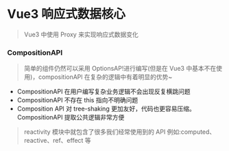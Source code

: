 # Vue3 响应式数据核心

> Vue3 中使用 Proxy 来实现响应式数据变化

### CompositionAPl

> 简单的组件仍然可以采用 OptionsAP!进行编写(但是在 Vue3 中基本不在使用)，compositionAPl 在复杂的逻辑中有着明显的优势~

- CompositionAPI 在用户编写复杂业务逻辑不会出现反复横跳问题
- CompositionAPI 不存在 this 指向不明确问题
- Composition APl 对 tree-shaking 更加友好，代码也更容易压缩。CompositionAPI 提取公共逻辑非常方便

> reactivity 模块中就包含了很多我们经常使用到的 API 例如:computed、reactive、ref、effect 等
